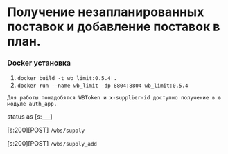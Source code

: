 # Получение незапланированных поставок и добавление поставок в план.

### Docker установка
1. `docker build -t wb_limit:0.5.4 . `
2. `docker run --name wb_limit -dp 8804:8804 wb_limit:0.5.4`


``
Для работы понадобятся WBToken и x-supplier-id
доступно получение в в модуле auth_app.
``

status as [s:___]

[s:200][POST] `/wbs/supply`

[s:200][POST] `/wbs/supply_add`

